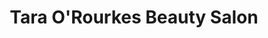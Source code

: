 ---
title: "Tara O'Rourkes Beauty Salon"
url: /birmingham/tara-orourkes-beauty-salon/
shop: beauty
---